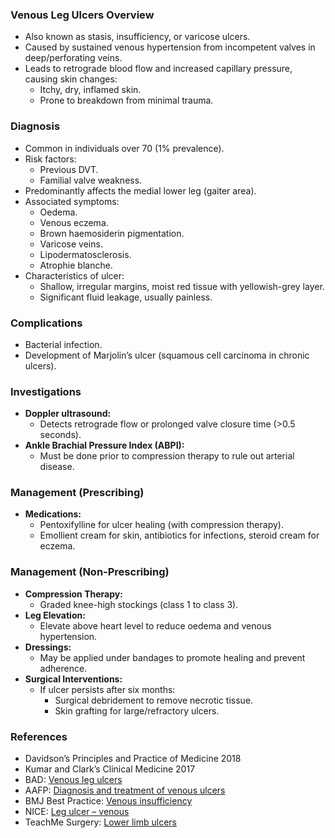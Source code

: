 ### Venous Leg Ulcers Overview
- Also known as stasis, insufficiency, or varicose ulcers.
- Caused by sustained venous hypertension from incompetent valves in deep/perforating veins.
- Leads to retrograde blood flow and increased capillary pressure, causing skin changes:
  - Itchy, dry, inflamed skin.
  - Prone to breakdown from minimal trauma.

### Diagnosis
- Common in individuals over 70 (1% prevalence).
- Risk factors:
  - Previous DVT.
  - Familial valve weakness.
- Predominantly affects the medial lower leg (gaiter area).
- Associated symptoms:
  - Oedema.
  - Venous eczema.
  - Brown haemosiderin pigmentation.
  - Varicose veins.
  - Lipodermatosclerosis.
  - Atrophie blanche.
- Characteristics of ulcer:
  - Shallow, irregular margins, moist red tissue with yellowish-grey layer.
  - Significant fluid leakage, usually painless.

### Complications
- Bacterial infection.
- Development of Marjolin’s ulcer (squamous cell carcinoma in chronic ulcers).

### Investigations
- **Doppler ultrasound:** 
  - Detects retrograde flow or prolonged valve closure time (>0.5 seconds).
- **Ankle Brachial Pressure Index (ABPI):**
  - Must be done prior to compression therapy to rule out arterial disease.

### Management (Prescribing)
- **Medications:**
  - Pentoxifylline for ulcer healing (with compression therapy).
  - Emollient cream for skin, antibiotics for infections, steroid cream for eczema.

### Management (Non-Prescribing)
- **Compression Therapy:**
  - Graded knee-high stockings (class 1 to class 3).
- **Leg Elevation:**
  - Elevate above heart level to reduce oedema and venous hypertension.
- **Dressings:**
  - May be applied under bandages to promote healing and prevent adherence.
- **Surgical Interventions:**
  - If ulcer persists after six months:
    - Surgical debridement to remove necrotic tissue.
    - Skin grafting for large/refractory ulcers.

### References
- Davidson’s Principles and Practice of Medicine 2018
- Kumar and Clark’s Clinical Medicine 2017
- BAD: [Venous leg ulcers](https://www.bad.org.uk/shared/get-file.ashx?id=237&itemtype=document)
- AAFP: [Diagnosis and treatment of venous ulcers](https://www.aafp.org/afp/2010/0415/p989.html)
- BMJ Best Practice: [Venous insufficiency](https://bestpractice.bmj.com/topics/en-gb/594)
- NICE: [Leg ulcer – venous](https://cks.nice.org.uk/leg-ulcer-venous)
- TeachMe Surgery: [Lower limb ulcers](https://teachmesurgery.com/vascular/venous/ulcers/)